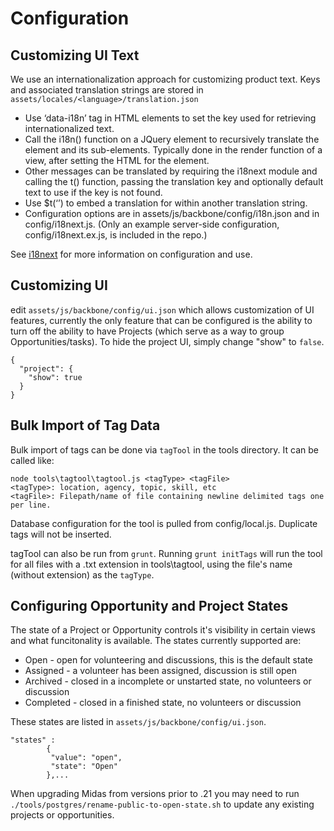 Configuration
=====

## Customizing UI Text

We use an internationalization approach for customizing product text.  Keys and associated translation strings are stored in ```assets/locales/<language>/translation.json```

* Use ‘data-i18n’ tag in HTML elements to set the key used for retrieving internationalized text.
* Call the i18n() function on a JQuery element to recursively translate the element and its sub-elements. Typically done in the render function of a view, after setting the HTML for the element.
* Other messages can be translated by requiring the i18next module and calling the t() function, passing the translation key and optionally default text to use if the key is not found.
* Use $t(‘<key>’) to embed a translation for <key> within another translation string.
* Configuration options are in assets/js/backbone/config/i18n.json and in config/i18next.js. (Only an example server-side configuration, config/i18next.ex.js, is included in the repo.)

See [i18next](http://i18next.com/) for more information on configuration and use.


## Customizing UI

edit ```assets/js/backbone/config/ui.json``` which allows customization of UI features, currently the only feature that can be configured is the ability to turn off the ability to have Projects (which serve as a way to group Opportunities/tasks).  To hide the project UI, simply change "show" to ```false```.

```
{
  "project": {
    "show": true
  }
}
```

## Bulk Import of Tag Data

Bulk import of tags can be done via ```tagTool``` in the tools directory. It can be called like:
```
node tools\tagtool\tagtool.js <tagType> <tagFile>
<tagType>: location, agency, topic, skill, etc
<tagFile>: Filepath/name of file containing newline delimited tags one per line.
```
Database configuration for the tool is pulled from config/local.js. Duplicate tags will not be inserted.

tagTool can also be run from ```grunt```. Running ```grunt initTags``` will run the tool for all files with a .txt extension in tools\tagtool, using the file's name (without extension) as the ```tagType```. 


## Configuring Opportunity and Project States

The state of a Project or Opportunity controls it's visibility in certain views and what funcitonality is available. The states currently supported are:

* Open - open for volunteering and discussions, this is the default state
* Assigned - a volunteer has been assigned, discussion is still open
* Archived - closed in a incomplete or unstarted state, no volunteers or discussion
* Completed - closed in a finished state, no volunteers or discussion

These states are listed in ```assets/js/backbone/config/ui.json```.
```
"states" :
		{
		 "value": "open",
		 "state": "Open"
		},...
```

When upgrading Midas from versions prior to .21 you may need to run ```./tools/postgres/rename-public-to-open-state.sh``` to update any existing projects or opportunities.

